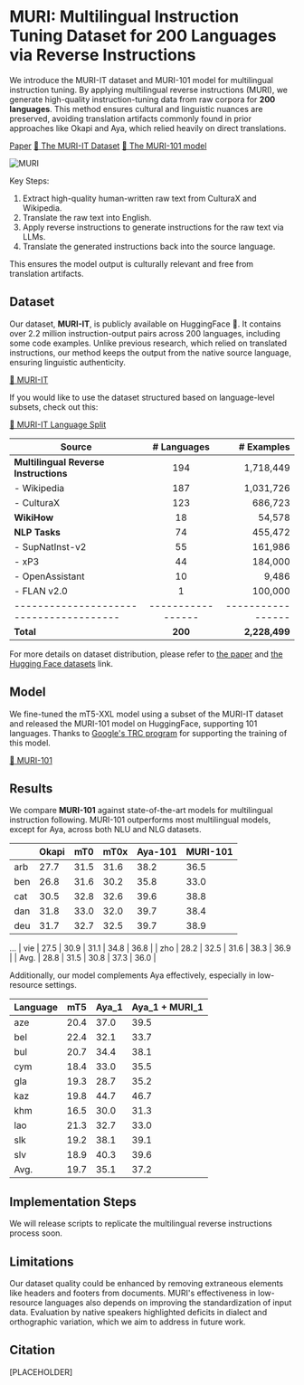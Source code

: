 # MURI: Multilingual Instruction Tuning Dataset for 200 Languages via Reverse Instructions

We introduce the MURI-IT dataset and MURI-101 model for multilingual instruction tuning. By applying multilingual reverse instructions (MURI), we generate high-quality instruction-tuning data from raw corpora for **200 languages**. This method ensures cultural and linguistic nuances are preserved, avoiding translation artifacts commonly found in prior approaches like Okapi and Aya, which relied heavily on direct translations.

[Paper](PLACEHOLDER) 
[🤗 The MURI-IT Dataset](https://huggingface.co/datasets/akoksal/muri-it/) 
[🤗 The MURI-101 model](https://huggingface.co/akoksal/muri-101)


![MURI](https://live.staticflickr.com/65535/54004934709_9ccccbf85a_o.png)

Key Steps:
1. Extract high-quality human-written raw text from CulturaX and Wikipedia.
2. Translate the raw text into English.
3. Apply reverse instructions to generate instructions for the raw text via LLMs.
4. Translate the generated instructions back into the source language.

This ensures the model output is culturally relevant and free from translation artifacts.

## Dataset
Our dataset, **MURI-IT**, is publicly available on HuggingFace 🤗. It contains over 2.2 million instruction-output pairs across 200 languages, including some code examples. Unlike previous research, which relied on translated instructions, our method keeps the output from the native source language, ensuring linguistic authenticity.

[🤗 MURI-IT](https://huggingface.co/datasets/akoksal/muri-it/)

If you would like to use the dataset structured based on language-level subsets, check out this:

[🤗 MURI-IT Language Split](https://huggingface.co/datasets/akoksal/muri-it-language-split)

| **Source**                             | **# Languages** | **# Examples**   |
|--------------------------------------- |:---------------:|-----------------:|
| **Multilingual Reverse Instructions**  |      194        |       1,718,449  |
| - Wikipedia                            |      187        |       1,031,726  |
| - CulturaX                             |      123        |         686,723  |
| **WikiHow**                            |       18        |          54,578  |
| **NLP Tasks**                          |       74        |        455,472   |
| - SupNatInst-v2                        |       55        |        161,986   |
| - xP3                                  |       44        |        184,000   |
| - OpenAssistant                        |       10        |          9,486   |
| - FLAN v2.0                            |        1        |        100,000   |
|--------------------------------------- |-----------------|----------------- |
| **Total**                              |   **200**       |   **2,228,499**  |


For more details on dataset distribution, please refer to [the paper](soon) and [the Hugging Face datasets](https://huggingface.co/datasets/akoksal/muri-it/) link.

## Model
We fine-tuned the mT5-XXL model using a subset of the MURI-IT dataset and released the MURI-101 model on HuggingFace, supporting 101 languages. Thanks to [Google's TRC program](https://sites.research.google/trc/about/) for supporting the training of this model.

[🤗 MURI-101](https://huggingface.co/akoksal/muri-101)

## Results
We compare **MURI-101** against state-of-the-art models for multilingual instruction following. MURI-101 outperforms most multilingual models, except for Aya, across both NLU and NLG datasets.

|                   | Okapi | mT0 | mT0x | Aya-101 | MURI-101 |
|-------------------|----------------|--------------|---------------|------------------|---------------------------|
| arb      | 27.7           | 31.5         | 31.6          | 38.2             | 36.5                      |
| ben      | 26.8           | 31.6         | 30.2          | 35.8             | 33.0                      |
| cat      | 30.5           | 32.8         | 32.6          | 39.6             | 38.8                      |
| dan      | 31.8           | 33.0         | 32.0          | 39.7             | 38.4                      |
| deu      | 31.7           | 32.7         | 32.5          | 39.7             | 38.9                      |
...
| vie      | 27.5           | 30.9         | 31.1          | 34.8             | 36.8                      |
| zho      | 28.2           | 32.5         | 31.6          | 38.3             | 36.9                      |
| Avg.     | 28.8           | 31.5         | 30.8          | 37.3             | 36.0                      |

Additionally, our model complements Aya effectively, especially in low-resource settings.

| Language          | mT5  | Aya_1 | Aya_1 + MURI_1 |
|-------------------|------|-------|----------------|
| aze               | 20.4 | 37.0  | 39.5           |
| bel               | 22.4 | 32.1  | 33.7           |
| bul               | 20.7 | 34.4  | 38.1           |
| cym               | 18.4 | 33.0  | 35.5           |
| gla               | 19.3 | 28.7  | 35.2           |
| kaz               | 19.8 | 44.7  | 46.7           |
| khm               | 16.5 | 30.0  | 31.3           |
| lao               | 21.3 | 32.7  | 33.0           |
| slk               | 19.2 | 38.1  | 39.1           |
| slv               | 18.9 | 40.3  | 39.6           |
| Avg.              | 19.7 | 35.1  | 37.2           |


## Implementation Steps
We will release scripts to replicate the multilingual reverse instructions process soon.

## Limitations
Our dataset quality could be enhanced by removing extraneous elements like headers and footers from documents. MURI's effectiveness in low-resource languages also depends on improving the standardization of input data. Evaluation by native speakers highlighted deficits in dialect and orthographic variation, which we aim to address in future work.

## Citation
[PLACEHOLDER]
